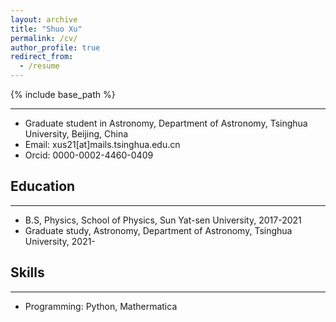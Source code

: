 ```yaml
---
layout: archive
title: "Shuo Xu"
permalink: /cv/
author_profile: true
redirect_from:
  - /resume
---
```


{% include base_path %}

-----------------------------------
* Graduate student in Astronomy, Department of Astronomy, Tsinghua University, Beijing, China
* Email: xus21[at]mails.tsinghua.edu.cn
* Orcid: 0000-0002-4460-0409


## <span style="color:deepblue">Education</span>
-----------------------------------------
* B.S, Physics, School of Physics, Sun Yat-sen University, 2017-2021
* Graduate study, Astronomy, Department of Astronomy, Tsinghua University, 2021-
  
## <span style="color:deepblue">Skills</span>
----------------------------------------
* Programming: Python, Mathermatica

 
  

